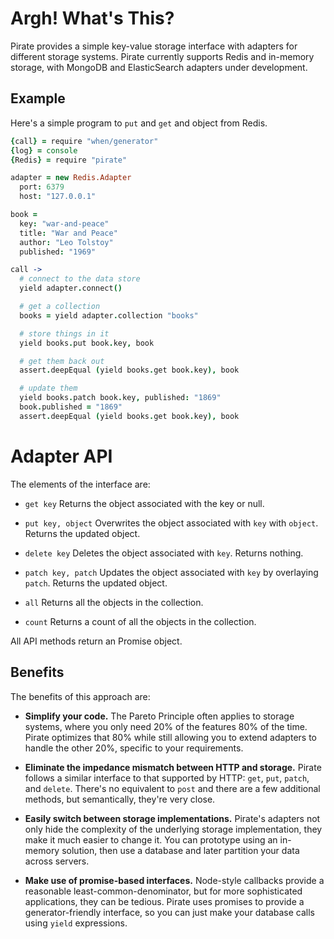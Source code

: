 # Argh! What's This?

Pirate provides a simple key-value storage interface with adapters for different storage systems. Pirate currently supports Redis and in-memory storage, with MongoDB and ElasticSearch adapters under development.

## Example

Here's a simple program to `put` and `get` and object from Redis.

```coffee
{call} = require "when/generator"
{log} = console
{Redis} = require "pirate"

adapter = new Redis.Adapter
  port: 6379
  host: "127.0.0.1"

book =
  key: "war-and-peace"
  title: "War and Peace"
  author: "Leo Tolstoy"
  published: "1969"

call ->
  # connect to the data store
  yield adapter.connect()

  # get a collection
  books = yield adapter.collection "books"

  # store things in it
  yield books.put book.key, book

  # get them back out
  assert.deepEqual (yield books.get book.key), book

  # update them
  yield books.patch book.key, published: "1869"
  book.published = "1869"
  assert.deepEqual (yield books.get book.key), book
```

# Adapter API

The elements of the interface are:

* `get key` Returns the object associated with the key or null.

* `put key, object` Overwrites the object associated with `key` with `object`. Returns the updated object.

* `delete key` Deletes the object associated with `key`. Returns nothing.

* `patch key, patch` Updates the object associated with `key` by overlaying `patch`. Returns the updated object.

* `all` Returns all the objects in the collection.

* `count` Returns a count of all the objects in the collection.

All API methods return an Promise object.

## Benefits

The benefits of this approach are:

* **Simplify your code.** The Pareto Principle often applies to storage systems, where you only need 20% of the features 80% of the time. Pirate optimizes that 80% while still allowing you to extend adapters to handle the other 20%, specific to your requirements.

* **Eliminate the impedance mismatch between HTTP and storage.** Pirate follows a similar interface to that supported by HTTP: `get`, `put`, `patch`, and `delete`. There's no equivalent to `post` and there are a few additional  methods, but semantically, they're very close.

* **Easily switch between storage implementations.** Pirate's adapters not only hide the complexity of the underlying storage implementation, they make it much easier to change it. You can prototype using an in-memory solution, then use a database and later partition your data across servers.

* **Make use of promise-based interfaces.** Node-style callbacks provide a reasonable least-common-denominator, but for more sophisticated applications, they can be tedious. Pirate uses promises to provide a generator-friendly interface, so you can just make your database calls using `yield` expressions.
